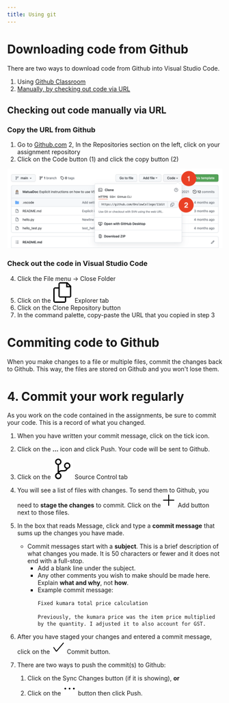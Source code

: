 ```yaml
---
title: Using git
---
```


# Downloading code from Github

There are two ways to download code from Github into Visual Studio Code.

1. Using [Github Classroom](classroom.md)
2. [Manually, by checking out code via URL](#checking-out-code-manually-via-url)

## Checking out code manually via URL

### Copy the URL from Github

1. Go to [Github.com](https://github.com/)
2, In the Repositories section on the left, click on your assignment repository
3. Click on the Code button (1) and click the copy button (2)

![Checkout from Github](img/checkout.png)

### Check out the code in Visual Studio Code

4. Click the File menu → Close Folder
5. Click on the ![Explorer](../img/files.svg) Explorer tab
6. Click on the Clone Repository button
7. In the command palette, copy-paste the URL that you copied in step 3

# Commiting code to Github

When you make changes to a file or multiple files, commit the changes back to Github. This way, the files are stored on Github and you won't lose them.

# 4. Commit your work regularly

As you work on the code contained in the assignments, be sure to commit your code. This is a record of what you changed.

1. When you have written your commit message, click on the tick icon.
2. Click on the **…** icon and click Push. Your code will be sent to Github.

3. Click on the ![Source Control](../img/source-control.svg) Source Control tab
4. You will see a list of files with changes. To send them to Github, you need to **stage the changes** to commit. Click on the ![Add](../img/add.svg) Add button next to those files.
5. In the box that reads Message, click and type a **commit message** that sums up the changes you have made.

   - Commit messages start with a **subject**. This is a brief description of what changes you made. It is 50 characters or fewer and it does not end with a full-stop.
      - Add a blank line under the subject.
      - Any other comments you wish to make should be made here. Explain **what and why**, not **how**.
      - Example commit message:
         ```
         Fixed kumara total price calculation

         Previously, the kumara price was the item price multiplied by the quantity. I adjusted it to also account for GST.
         ```


6. After you have staged your changes and entered a commit message, click on the ![Commit](../img/check.svg) Commit button.
7. There are two ways to push the commit(s) to Github:
   1. Click on the Sync Changes button (if it is showing), **or**
   2. Click on the ![Ellipsis](../img/ellipsis.svg) button then click Push.